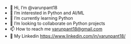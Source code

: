 - 👋 Hi, I’m @varunpant18
- 👀 I’m interested in Python and AI/ML
- 🌱 I’m currently learning Python
- 💞️ I’m looking to collaborate on Python projects
- 📫 How to reach me varunpant18@gmail.com
- 🤗 My Linkedin https://www.linkedin.com/in/varunpant18/


<!---
varunpant18/varunpant18 is a ✨ special ✨ repository because its `README.md` (this file) appears on your GitHub profile.
You can click the Preview link to take a look at your changes.
--->
